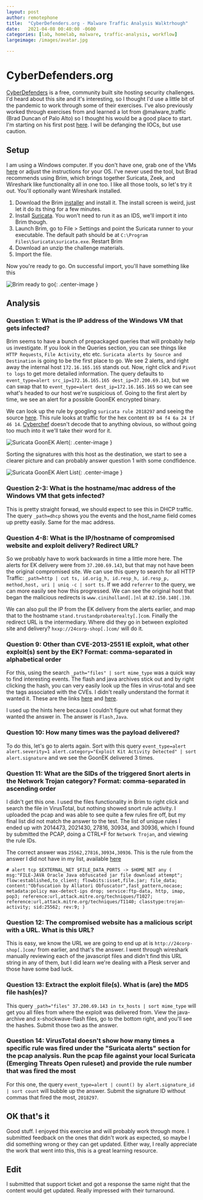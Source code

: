 ```yaml
---
layout: post
author: remotephone
title:  "CyberDefenders.org - Malware Traffic Analysis Walktrhough"
date:   2021-04-08 00:40:00 -0600
categories: [lab, homelab, malware, traffic-analysis, workflow]
largeimage: /images/avatar.jpg

---
```


# CyberDefenders.org

[CyberDefenders](https://cyberdefenders.org/) is a free, community built site hosting security challenges. I'd heard about this site and it's interesting, so I thought I'd use a little bit of the pandemic to work through some of their exercises. I've also previously worked through exercises from and learned a lot from @malware_traffic (Brad Duncan of Palo Alto) so I thought his would be a good place to start. I'm starting on his first post [here](https://cyberdefenders.org/labs/17). I will be defanging the IOCs, but use caution.

## Setup

I am using a Windows computer. If you don't have one, grab one of the VMs [here](https://developer.microsoft.com/en-us/windows/downloads/virtual-machines/) or adjust the instructions for your OS. I've never used the tool, but Brad recommends using Brim, which brings together Suricata, Zeek, and Wireshark like functionality all in one too. I like all those tools, so let's try it out. You'll optionally want Wireshark installed.

1. Download the Brim [installer](https://www.brimsecurity.com/download/) and install it. The install screen is weird, just let it do its thing for a few minutes.  
2. Install [Suricata](https://suricata-ids.org/download/). You won't need to run it as an IDS, we'll import it into Brim though.  
3. Launch Brim, go to File > Settings and point the Suricata runner to your executable. The default path should be at `C:\Program Files\Suricata\suricata.exe`. Restart Brim  
4. Download an unzip the challenge materials.  
5. Import the file.

Now you're ready to go. On successful import, you'll have something like this

![Brim ready to go]({{site.url}}/images/brim_mta1_1.png){: .center-image }

## Analysis

### Question 1: What is the IP address of the Windows VM that gets infected?

Brim seems to have a bunch of prepackaged queries that will probably help us investigate. If you look in the Queries section, you can see things like `HTTP Requests`, `File Activity`, etc etc. `Suricata alerts by Source and Destination` is going to be the first place to go. We see 2 alerts, and right away the internal host `172.16.165.165` stands out. Now, right click and `Pivot to logs` to get more detailed information. The query defaults to `event_type=alert src_ip=172.16.165.165 dest_ip=37.200.69.143`, but we can swap that to `event_type=alert dest_ip=172.16.165.165` so we can see what's headed to our host we're suspicious of. Going to the first alert by time, we see an alert for a possible GoonEK encrypted binary.

We can look up the rule by googling `suricata rule 2018297` and seeing the source [here](https://github.com/OISF/suricata-update/blob/master/tests/emerging-current_events.rules#L2661). This rule looks at traffic for the hex content `89 b4 f4 6a 24 1f 46 14`. [Cyberchef](https://gchq.github.io/CyberChef/#recipe=From_Hex('Auto')&input=ODkgYjQgZjQgNmEgMjQgMWYgNDYgMTQ) doesn't decode that to anything obvious, so without going too much into it we'll take their word for it.  

![Suricata GoonEK Alert]({{site.url}}/images/brim_mta1_2.png){: .center-image }

Sorting the signatures with this host as the destination, we start to see a clearer picture and can probably answer question 1 with some condfidence.

![Suricata GoonEK Alert List]({{site.url}}/images/brim_mta1_3.png){: .center-image }

### Question 2-3: What is the hostname/mac address of the Windows VM that gets infected?  

This is pretty straight forwad, we should expect to see this in DHCP traffic. The query `_path=dhcp` shows you the events and the host_name field comes up pretty easily. Same for the mac address.  

### Question 4-8: What is the IP/hostname of compromised website and exploit delivery? Redirect URL?  

So we probably have to work backwards in time a little more here. The alerts for EK delivery were from `37.200.69.143`, but that may not have been the original compromised site. We can use this query to search for all HTTP Traffic: `_path=http | cut ts, id.orig_h, id.resp_h, id.resp_p, method,host, uri | uniq -c | sort ts`. If we add `referrer` to the query, we can more easily see how this progressed. We can see the original host that began the malicious redirects is `www.ciniholland[.]nl` at `82.150.140[.]30`.  

We can also pull the IP from the EK delivery from the alerts earlier, and map that to the hostname `stand.trustandprobaterealty[.]com`.  Finally the redirect URL is the intermediary. Where did they go in between exploited site and delivery?  `hxxp://24corp-shop[.]com/` will do it.  

### Question 9: Other than CVE-2013-2551 IE exploit, what other exploit(s) sent by the EK? Format: comma-separated in alphabetical order 

For this, using the search `_path="files" | sort mime_type` was a quick way to find interesting events. The flash and java archives stick out and by right clicking the hash, you can very easily look up the files in virus-total and see the tags associated with the CVEs. I didn't really understand the format it wanted it. These are the links [here](https://www.virustotal.com/gui/file/e2e33b802a0d939d07bd8291f23484c2f68ccc33dc0655eb4493e5d3aebc0747/detection) and [here](https://www.virustotal.com/gui/file/178be0ed83a7a9020121dee1c305fd6ca3b74d15836835cfb1684da0b44190d3/detection).  

I used up the hints here because I couldn't figure out what format they wanted the answer in. The answer is `Flash,Java`.  

### Question 10: How many times was the payload delivered? 

To do this, let's go to alerts again. Sort with this query `event_type=alert alert.severity=1 alert.category="Exploit Kit Activity Detected" | sort alert.signature` and we see the GoonEK delivered 3 times.

### Question 11: What are the SIDs of the triggered Snort alerts in the Network Trojan category? Format: comma-separated in ascending order 

I didn't get this one. I used the files functionality in Brim to right click and search the file in VirusTotal, but nothing showed snort rule activity. I uploaded the pcap and was able to see quite a few rules fire off, but my final list did not match the answer to the test. The list of unique rules I ended up with 2014473, 2021430, 27816, 30934, and 30936, which I found by submitted the PCAP, doing a CTRL+F for `Network Trojan`, and viewing the rule IDs.  

The correct answer was `25562,27816,30934,30936`. This is the rule from the answer I did not have in my list, available [here](https://github.com/codecat007/snort-rules/blob/master/snortrules-snapshot-3000/rules/snort3-file-java.rules#L52)  

```
# alert tcp $EXTERNAL_NET $FILE_DATA_PORTS -> $HOME_NET any ( msg:"FILE-JAVA Oracle Java obfuscated jar file download attempt"; flow:established,to_client; flowbits:isset,file.jar; file_data; content:"Obfuscation by Allatori Obfuscator",fast_pattern,nocase; metadata:policy max-detect-ips drop; service:ftp-data, http, imap, pop3; reference:url,attack.mitre.org/techniques/T1027; reference:url,attack.mitre.org/techniques/T1140; classtype:trojan-activity; sid:25562; rev:9; )

```

### Question 12: The compromised website has a malicious script with a URL. What is this URL? 

This is easy, we know the URL we are going to end up at is `http://24corp-shop[.]com/` from earlier, and that's the answer. I went through wireshark manually reviewing each of the javascript files and didn't find this URL string in any of them, but I did learn we're dealing with a Plesk server and those have some bad luck.

### Question 13: Extract the exploit file(s). What is (are) the MD5 file hash(es)? 

This query `_path="files" 37.200.69.143 in tx_hosts | sort mime_type` will get you all files from where the exploit was delivered from. View the java-archive and x-shockwave-flash files, go to the bottom right, and you'll see the hashes. Submit those two as the answer.

### Question 14: VirusTotal doesn't show how many times a specific rule was fired under the "Suricata alerts" section for the pcap analysis. Run the pcap file against your local Suricata (Emerging Threats Open ruleset) and provide the rule number that was fired the most 

For this one, the query `event_type=alert | count() by alert.signature_id | sort count` will bubble up the answer. Submit the signature ID without commas that fired the most, `2018297`.

## OK that's it

Good stuff. I enjoyed this exercise and will probably work through more. I submitted feedback on the ones that didn't work as expected, so maybe I did something wrong or they can get updated. Either way, I really appreciate the work that went into this, this is a great learning resource.

## Edit

I submitted that support ticket and got a response the same night that the content would get updated. Really impressed with their turnaround.
